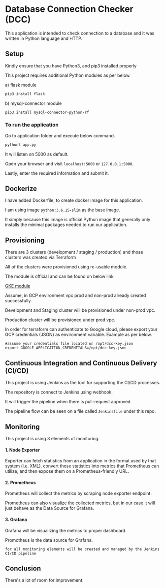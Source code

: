 # Database Connection Checker (DCC)

This application is intended to check connection to a database and it was written in Python language and HTTP. 


## Setup

Kindly ensure that you have Python3, and pip3 installed properly 

This project requires additional Python modules as per below.

a) flask module 
```bash
pip3 install flask
```


b) mysql-connector module
```bash
pip3 install mysql-connector-python-rf
```
### To run the application

Go to application folder and execute below command. 

```bash
python3 app.py
```
It will listen on 5000 as default.

Open your browser and visit `localhost:5000` or `127.0.0.1:5000`.

Lastly, enter the required information and submit it. 

## Dockerize 

I have added Dockerfile, to create docker image for this application.

I am using image `python:3.6.15-slim` as the base image.

It simply because this image is official Python image that generally only installs the minimal packages needed to run our application.

## Provisioning 

There are 3 clusters (development / staging / production) and those clusters was created via Terraform

All of the clusters were provisioned using re-usable module.

The module is official and can be found on below link 

[GKE module](https://github.com/terraform-google-modules/terraform-google-kubernetes-engine)

Assume, in GCP environment vpc prod and non-prod already created successfully. 

Development and Staging cluster will be provisioned under non-prod vpc.

Production cluster will be provisioned under prod vpc.

In order for terraform can authenticate to Google cloud, please export your GCP credentials (JSON) as environment variable. Example as per below. 

``` 
#assume your credentials file located on /opt/dcc-key.json
export GOOGLE_APPLICATION_CREDENTIALS=/opt/dcc-key.json
```

## Continuous Integration and Continuous Delivery (CI/CD)

This project is using Jenkins as the tool for supporting the CI/CD processes. 

The repository is connect to Jenkins using webhook.

It will trigger the pipeline when there is pull-request approved. 

The pipeline flow can be seen on a file called `Jenkinsfile` under this repo.

## Monitoring 

This project is using 3 elements of monitoring. 

#### 1. Node Exporter 
Exporter can fetch statistics from an application in the format used by that system (i.e. XML), convert those statistics into metrics that Prometheus can utilize, and then expose them on a Prometheus-friendly URL.

#### 2. Prometheus
Prometheus will collect the metrics by scraping node exporter endpoint. 

Prometheus can also visualize the collected metrics, but in our case it will just behave as the Data Source for Grafana.

#### 3. Grafana
Grafana will be visualizing the metrics to proper dashboard. 

Promotheus is the data source for Grafana. 

```
for all monitoring elements will be created and managed by the Jenkins CI/CD pipeline
```

## Conclusion

There's a lot of room for improvement.